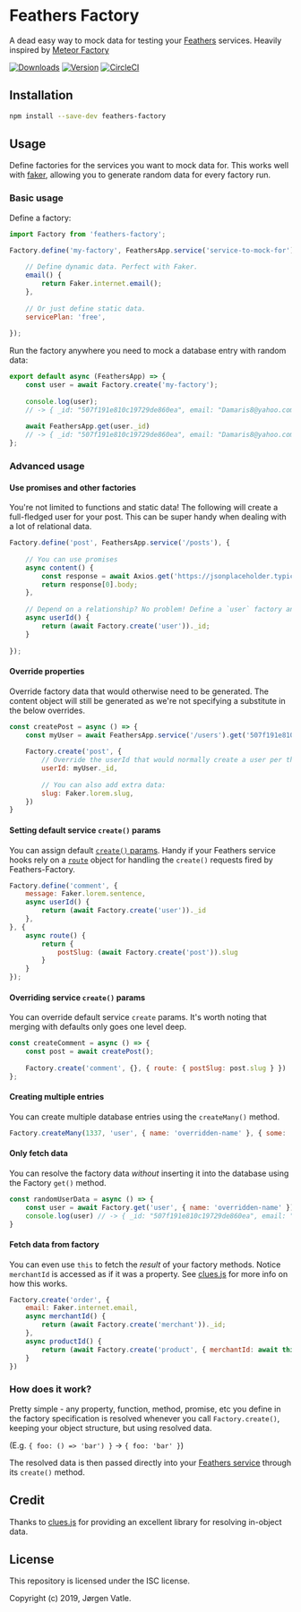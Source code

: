 # Feathers Factory
A dead easy way to mock data for testing your [Feathers](https://feathersjs.com/) services. Heavily inspired by 
[Meteor Factory](https://github.com/versolearning/meteor-factory)

[![Downloads](https://img.shields.io/npm/dt/feathers-factory.svg)](https://www.npmjs.com/package/feathers-factory)
[![Version](https://img.shields.io/npm/v/feathers-factory.svg)](https://www.npmjs.com/package/feathers-factory)
[![CircleCI](https://circleci.com/gh/JorgenVatle/feathers-factory.svg?style=svg)](https://circleci.com/gh/JorgenVatle/feathers-factory)

## Installation
```bash
npm install --save-dev feathers-factory
```

## Usage
Define factories for the services you want to mock data for. This works well with 
[faker](https://www.npmjs.com/package/faker), allowing you to generate random data for every factory run.

### Basic usage
Define a factory:
```js
import Factory from 'feathers-factory';

Factory.define('my-factory', FeathersApp.service('service-to-mock-for'), {
    
    // Define dynamic data. Perfect with Faker.
    email() {
        return Faker.internet.email();
    },
    
    // Or just define static data.
    servicePlan: 'free',
    
});
```

Run the factory anywhere you need to mock a database entry with random data:
```js
export default async (FeathersApp) => {
    const user = await Factory.create('my-factory');
    
    console.log(user); 
    // -> { _id: "507f191e810c19729de860ea", email: "Damaris8@yahoo.com", servicePlan: "free" }
    
    await FeathersApp.get(user._id)
    // -> { _id: "507f191e810c19729de860ea", email: "Damaris8@yahoo.com", servicePlan: "free" }
};
```

### Advanced usage

#### Use promises and other factories
You're not limited to functions and static data! The following will create a full-fledged user for your post.
This can be super handy when dealing with a lot of relational data.
```js
Factory.define('post', FeathersApp.service('/posts'), {
    
    // You can use promises
    async content() {
        const response = await Axios.get('https://jsonplaceholder.typicode.com/posts');
        return response[0].body;
    },
    
    // Depend on a relationship? No problem! Define a `user` factory and:
    async userId() {
        return (await Factory.create('user'))._id;
    }
    
});
```

#### Override properties
Override factory data that would otherwise need to be generated. The content object will still be generated as we're
not specifying a substitute in the below overrides.
```js
const createPost = async () => {
    const myUser = await FeathersApp.service('/users').get('507f191e810c19729de860ea');
    
    Factory.create('post', {
        // Override the userId that would normally create a user per the example above.
        userId: myUser._id,
        
        // You can also add extra data:
        slug: Faker.lorem.slug,
    })
}
```

#### Setting default service `create()` params
You can assign default [`create()` params](https://docs.feathersjs.com/api/services#createdata-params). Handy if your Feathers service hooks rely on a [`route`](https://docs.feathersjs.com/api/hooks.html#contextparams) object for handling the `create()` requests fired by Feathers-Factory.
```js
Factory.define('comment', {
    message: Faker.lorem.sentence,
    async userId() {
        return (await Factory.create('user'))._id
    },
}, {
    async route() {
        return {
            postSlug: (await Factory.create('post')).slug
        }
    }
});
```

#### Overriding service `create()` params
You can override default service `create` params. It's worth noting that merging with defaults only goes one level deep.
```js
const createComment = async () => {
    const post = await createPost();
    
    Factory.create('comment', {}, { route: { postSlug: post.slug } })
};
```

#### Creating multiple entries
You can create multiple database entries using the `createMany()` method.
```js
Factory.createMany(1337, 'user', { name: 'overridden-name' }, { some: 'params' })
```

#### Only fetch data
You can resolve the factory data _without_ inserting it into the database using the Factory `get()` method.
```js
const randomUserData = async () => {
    const user = await Factory.get('user', { name: 'overridden-name' });
    console.log(user) // -> { _id: "507f191e810c19729de860ea", email: "steve@example.com", name: "overridden-name" }
}
```

#### Fetch data from factory
You can even use `this` to fetch the _result_ of your factory methods. Notice `merchantId` is accessed as if it was a 
property. See [clues.js](https://www.npmjs.com/package/clues) for more info on how this works.
```js
Factory.create('order', {
    email: Faker.internet.email,
    async merchantId() {
        return (await Factory.create('merchant'))._id;
    },
    async productId() {
        return (await Factory.create('product', { merchantId: await this.merchantId }))
    } 
})
``` 


### How does it work?
Pretty simple - any property, function, method, promise, etc you define in the factory specification is resolved
whenever you call `Factory.create()`, keeping your object structure, but using resolved data.

(E.g. `{ foo: () => 'bar') }` -> `{ foo: 'bar' }`)

The resolved data is then passed directly into your 
[Feathers service](https://crow.docs.feathersjs.com/guides/basics/services.html#service-methods) through its 
`create()` method.

## Credit
Thanks to [clues.js](https://www.npmjs.com/package/clues) for providing an excellent library for resolving in-object data.

## License
This repository is licensed under the ISC license.

Copyright (c) 2019, Jørgen Vatle.
